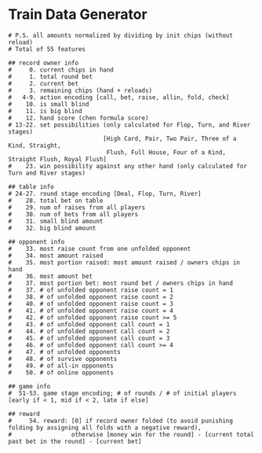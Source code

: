 # Train Data Generator
 
    # P.S. all amounts normalized by dividing by init chips (without reload)
    # Total of 55 features
    
	## record owner info
    #     0. current chips in hand
	#     1. total round bet
	#     2. current bet
    #     3. remaining chips (hand + reloads)
    #   4-9. action encoding [call, bet, raise, allin, fold, check]
	#    10. is small blind
	#    11. is big blind
    #    12. hand score (chen formula score)
	# 13-22. set possibilities (only calculated for Flop, Turn, and River stages)
	                           [High Card, Pair, Two Pair, Three of a Kind, Straight,
							    Flush, Full House, Four of a Kind, Straight Flush, Royal Flush]
	#    23. win possibility against any other hand (only calculated for Turn and River stages)

    ## table info
    # 24-27. round stage encoding [Deal, Flop, Turn, River]
    #    28. total bet on table
    #    29. num of raises from all players
    #    30. num of bets from all players
	#    31. small blind amount
	#    32. big blind amount
	
    ## opponent info
	#    33. most raise count from one unfolded opponent
	#    34. most amount raised
	#    35. most portion raised: most amount raised / owners chips in hand
	#    36. most amount bet
	#    37. most portion bet: most round bet / owners chips in hand
	#    37. # of unfolded opponent raise count = 1
	#    38. # of unfolded opponent raise count = 2
	#    40. # of unfolded opponent raise count = 3
	#    41. # of unfolded opponent raise count = 4
	#    42. # of unfolded opponent raise count >= 5
    #    43. # of unfolded opponent call count = 1
	#    44. # of unfolded opponent call count = 2
	#    45. # of unfolded opponent call count = 3
	#    46. # of unfolded opponent call count >= 4
    #    47. # of unfolded opponents
    #    48. # of survive opponents
    #    49. # of all-in opponents
    #    50. # of online opponents
    
    ## game info
    #  51-53. game stage encoding; # of rounds / # of initial players [early if < 1, mid if < 2, late if else]
	
	## reward
	#     54. reward: [0] if record owner folded (to avoid punishing folding by assigning all folds with a negative reward),
	#                 otherwise [money win for the round] - [current total past bet in the round] - [current bet]
    

